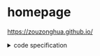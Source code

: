 # homepage

https://zouzonghua.github.io/


<details>
<summary>code specification </summary>


- <img align="center" src="https://raw.githubusercontent.com/devicons/devicon/master/icons/css3/css3-original.svg" alt="css" width="16" height="16"/> code style guide [BEM](https://en.bem.info/methodology/quick-start/), [stylelint](https://github.com/stylelint/stylelint), [stylelint-config-standard](https://github.com/stylelint/stylelint-config-standard), [stylelint-order](https://github.com/hudochenkov/stylelint-order), [stylelint-config-recess-order](https://github.com/stormwarning/stylelint-config-recess-order)

- <img align="center" src="https://raw.githubusercontent.com/devicons/devicon/master/icons/javascript/javascript-original.svg" alt="javascript" width="16" height="16"/> code style guide [prettier](https://github.com/prettier/prettier), [editorconfig](https://github.com/editorconfig/editorconfig), [eslint](https://github.com/eslint/eslint), [standard-style](https://github.com/standard/standard), [airbnb-style-guide](https://github.com/airbnb/javascript)

- <img align="center" src="https://raw.githubusercontent.com/devicons/devicon/master/icons/javascript/javascript-original.svg" alt="javascript" width="16" height="16"/> code commit [angularjs-guide](https://docs.google.com/document/d/1QrDFcIiPjSLDn3EL15IJygNPiHORgU1_OOAqWjiDU5Y/edit#), [commitizen](https://github.com/commitizen/cz-cli), [cz-conventional-changelog](https://github.com/commitizen/cz-conventional-changelog), [commitlint](https://github.com/conventional-changelog/commitlint), [lint-staged](https://github.com/okonet/lint-staged), [husky](https://github.com/typicode/husky) 

- <img align="center" src="https://raw.githubusercontent.com/devicons/devicon/master/icons/javascript/javascript-original.svg" alt="javascript" width="16" height="16"/> code releases [standard-version](https://github.com/conventional-changelog/standard-version), [semantic-release](https://github.com/semantic-release/semantic-release)
  
  
</details>
